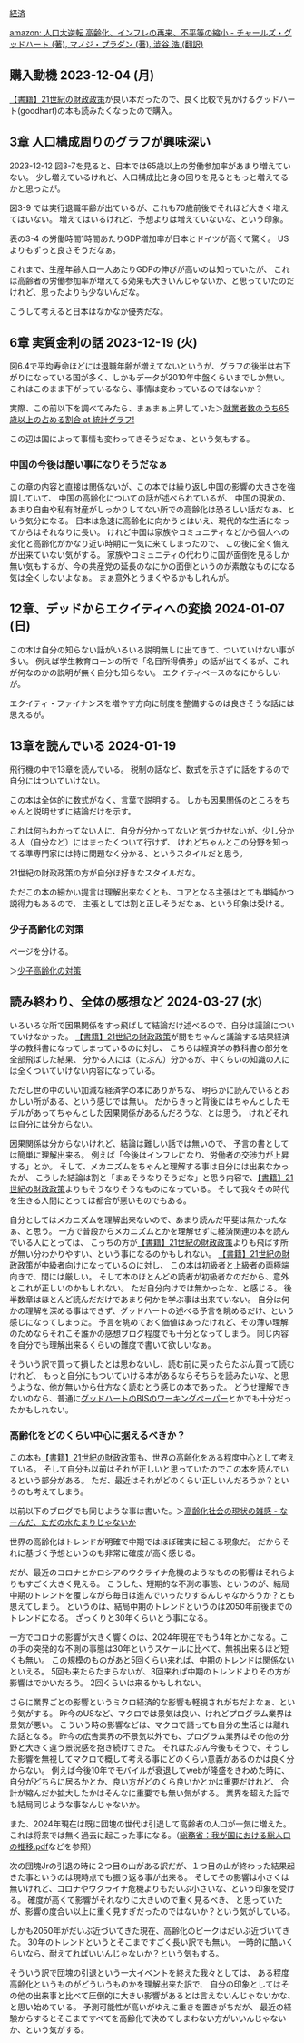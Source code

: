 [経済](%E7%B5%8C%E6%B8%88)

[amazon: 人口大逆転 高齢化、インフレの再来、不平等の縮小 - チャールズ・グッドハート (著), マノジ・プラダン (著), 澁谷 浩 (翻訳)](https://amzn.to/3VB8AIR)

## 購入動機 2023-12-04 (月)

[【書籍】21世紀の財政政策](%E3%80%90%E6%9B%B8%E7%B1%8D%E3%80%9121%E4%B8%96%E7%B4%80%E3%81%AE%E8%B2%A1%E6%94%BF%E6%94%BF%E7%AD%96)が良い本だったので、良く比較で見かけるグッドハート(goodhart)の本も読みたくなったので購入。

## 3章 人口構成周りのグラフが興味深い

2023-12-12 図3-7を見ると、日本では65歳以上の労働参加率があまり増えていない。
少し増えているけれど、人口構成比と身の回りを見るともっと増えてるかと思ったが。

図3-9 では実行退職年齢が出ているが、これも70歳前後でそれほど大きく増えてはいない。
増えてはいるけれど、予想よりは増えていないな、という印象。

表の3-4 の労働時間1時間あたりGDP増加率が日本とドイツが高くて驚く。
USよりもずっと良さそうだなぁ。

これまで、生産年齢人口一人あたりGDPの伸びが高いのは知っていたが、
これは高齢者の労働参加率が増えてる効果も大きいんじゃないか、と思っていたのだけれど、思ったよりも少ないんだな。

こうして考えると日本はなかなか優秀だな。

## 6章 実質金利の話 2023-12-19 (火)

図6.4で平均寿命ほどには退職年齢が増えてないというが、グラフの後半は右下がりになっている国が多く、しかもデータが2010年中盤くらいまでしか無い。
これはこのまま下がっているなら、事情は変わっているのではないか？

実際、この前以下を調べてみたら、まぁまぁ上昇していた＞[就業者数のうち65歳以上の占める割合 at 統計グラフ!](https://karino2.github.io/TobinQJsonBackend/pages/labor_ratio.html)

この辺は国によって事情も変わってきそうだなぁ、という気もする。

### 中国の今後は酷い事になりそうだなぁ

この章の内容と直接は関係ないが、この本では繰り返し中国の影響の大きさを強調していて、
中国の高齢化についての話が述べられているが、
中国の現状の、あまり自由や私有財産がしっかりしてない所での高齢化は恐ろしい話だなぁ、という気分になる。
日本は急速に高齢化に向かうとはいえ、現代的な生活になってからはそれなりに長い。
けれど中国は家族やコミュニティなどから個人への変化と高齢化がかなり近い時期に一気に来てしまったので、
この後に全く備えが出来ていない気がする。
家族やコミュニティの代わりに国が面倒を見るしか無い気もするが、今の共産党の延長のなにかの面倒というのが素敵なものになる気は全くしないよなぁ。
まぁ意外とうまくやるかもしれんが。

## 12章、デッドからエクイティへの変換 2024-01-07 (日)

この本は自分の知らない話がいろいろ説明無しに出てきて、ついていけない事が多い。
例えば学生教育ローンの所で「名目所得債券」の話が出てくるが、これが何なのかの説明が無く自分も知らない。
エクイティベースのなにからしいが。

エクイティ・ファイナンスを増やす方向に制度を整備するのは良さそうな話には思えるが。

## 13章を読んでいる 2024-01-19

飛行機の中で13章を読んでいる。
税制の話など、数式を示さずに話をするので自分にはついていけない。

この本は全体的に数式がなく、言葉で説明する。
しかも因果関係のところをちゃんと説明せずに結論だけを示す。

これは何もわかってない人に、自分が分かってないと気づかせないが、少し分かる人（自分など）にはまったくついて行けず、
けれどちゃんとこの分野を知ってる準専門家には特に問題なく分かる、というスタイルだと思う。

21世紀の財政政策の方が自分ほ好きなスタイルだな。

ただこの本の細かい提言は理解出来なくとも、コアとなる主張はとても単純かつ説得力もあるので、
主張としては割と正しそうだなぁ、という印象は受ける。

### 少子高齢化の対策

ページを分ける。

＞[少子高齢化の対策](%E5%B0%91%E5%AD%90%E9%AB%98%E9%BD%A2%E5%8C%96%E3%81%AE%E5%AF%BE%E7%AD%96)

## 読み終わり、全体の感想など 2024-03-27 (水)

いろいろな所で因果関係をすっ飛ばして結論だけ述べるので、自分は議論についていけなかった。
[【書籍】21世紀の財政政策](%E3%80%90%E6%9B%B8%E7%B1%8D%E3%80%9121%E4%B8%96%E7%B4%80%E3%81%AE%E8%B2%A1%E6%94%BF%E6%94%BF%E7%AD%96)が間をちゃんと議論する結果経済学の教科書になってしまっているのに対し、
こちらは経済学の教科書の部分を全部飛ばした結果、
分かる人には（たぶん）分かるが、中くらいの知識の人には全くついていけない内容になっている。

ただし世の中のいい加減な経済学の本にありがちな、
明らかに読んでいるとおかしい所がある、という感じでは無い。
だからきっと背後にはちゃんとしたモデルがあってちゃんとした因果関係があるんだろうな、とは思う。
けれどそれは自分には分からない。

因果関係は分からないけれど、結論は難しい話では無いので、
予言の書としては簡単に理解出来る。
例えば「今後はインフレになり、労働者の交渉力が上昇する」とか。
そして、メカニズムをちゃんと理解する事は自分には出来なかったが、
こうした結論は割と「まぁそうなりそうだな」と思う内容で、[【書籍】21世紀の財政政策](%E3%80%90%E6%9B%B8%E7%B1%8D%E3%80%9121%E4%B8%96%E7%B4%80%E3%81%AE%E8%B2%A1%E6%94%BF%E6%94%BF%E7%AD%96)よりもそうなりそうなものになっている。
そして我々その時代を生きる人間にとっては都合が悪いものでもある。

自分としてはメカニズムを理解出来ないので、あまり読んだ甲斐は無かったなぁ、と思う。
一方で普段からメカニズムとかを理解せずに経済関連の本を読んでいる人にとっては、
こっちの方が[【書籍】21世紀の財政政策](%E3%80%90%E6%9B%B8%E7%B1%8D%E3%80%9121%E4%B8%96%E7%B4%80%E3%81%AE%E8%B2%A1%E6%94%BF%E6%94%BF%E7%AD%96)よりも飛ばす所が無い分わかりやすい、という事になるのかもしれない。
[【書籍】21世紀の財政政策](%E3%80%90%E6%9B%B8%E7%B1%8D%E3%80%9121%E4%B8%96%E7%B4%80%E3%81%AE%E8%B2%A1%E6%94%BF%E6%94%BF%E7%AD%96)が中級者向けになっているのに対し、
この本は初級者と上級者の両極端向きで、間には厳しい。
そして本のほとんどの読者が初級者なのだから、意外とこれが正しいのかもしれない。
ただ自分向けでは無かったな、と感じる。
後半数章はほとんど読んだだけであまり何かを学ぶ事は出来ていない。
自分は何かの理解を深める事はできず、グッドハートの述べる予言を眺めるだけ、という感じになってしまった。
予言を眺めておく価値はあったけれど、その薄い理解のためならそれこそ誰かの感想ブログ程度でも十分となってしまう。
同じ内容を自分でも理解出来るくらいの難度で書いて欲しいなぁ。

そういう訳で買って損したとは思わないし、読む前に戻ったらたぶん買って読むけれど、
もっと自分にもついていける本があるならそちらを読みたいな、と思うような、他が無いから仕方なく読むとう感じの本であった。
どうせ理解できないのなら、普通に[グッドハートのBISのワーキングペーパー](https://www.bis.org/publ/work656.pdf)とかでも十分だったかもしれない。

### 高齢化をどのくらい中心に据えるべきか？

この本も[【書籍】21世紀の財政政策](%E3%80%90%E6%9B%B8%E7%B1%8D%E3%80%9121%E4%B8%96%E7%B4%80%E3%81%AE%E8%B2%A1%E6%94%BF%E6%94%BF%E7%AD%96)も、世界の高齢化をある程度中心として考えている。
そして自分も以前はそれが正しいと思っていたのでこの本を読んでいるという部分がある。
ただ、最近はそれがどのくらい正しいんだろうか？というのも考えてしまう。

以前以下のブログでも同じような事は書いた。＞[高齢化社会の現状の雑感 - なーんだ、ただの水たまりじゃないか](https://karino2.github.io/2023/01/30/aged_population_current_status.html)

世界の高齢化はトレンドが明確で中期ではほぼ確実に起こる現象だ。
だからそれに基づく予想というのも非常に確度が高く感じる。

だが、最近のコロナとかロシアのウクライナ危機のようなものの影響はそれらよりもすごく大きく見える。
こうした、短期的な不測の事態、というのが、結局中期のトレンドを覆しながら毎日は進んでいったりするんじゃなかろうか？とも思えてしまう。
というのは、結局中期のトレンドというのは2050年前後までのトレンドになる。
ざっくりと30年くらいとう事になる。

一方でコロナの影響が大きく響くのは、2024年現在でもう4年とかになる。この手の突発的な不測の事態は30年というスケールに比べて、無視出来るほど短くも無い。
この規模のものがあと5回くらい来れば、中期のトレンドは関係ないといえる。
5回も来たらたまらないが、3回来れば中期のトレンドよりその方が影響はでかいだろう。
2回くらいは来るかもしれない。

さらに業界ごとの影響というミクロ経済的な影響も軽視されがちだよなぁ、という気がする。
昨今のUSなど、マクロでは景気は良い、けれどプログラム業界は景気が悪い。
こういう時の影響などは、マクロで語っても自分の生活とは離れた話となる。
昨今の広告業界の不景気以外でも、プログラム業界はその他の分野と大きく違う景況感を抱き続けてきた。
それはたぶん今後もそうで、そうした影響を無視してマクロで概して考える事にどのくらい意義があるのかは良く分からない。
例えば今後10年でモバイルが衰退してwebが隆盛をきわめた時に、自分がどちらに居るかとか、良い方がどのくら良いかとかは重要だけれど、
合計が縮んだか拡大したかはそんなに重要でも無い気がする。
業界を超えた話でも結局同じような事なんじゃないか。

また、2024年現在は既に団塊の世代は引退して高齢者の人口が一気に増えた。これは将来では無く過去に起こった事になる。（[総務省：我が国における総人口の推移.pdf](https://www.soumu.go.jp/main_content/000273900.pdf)などを参照）

次の団塊Jrの引退の時に２つ目の山がある訳だが、１つ目の山が終わった結果起きた事というのは現時点でも振り返る事が出来る。
そしてその影響は小さくは無いけれど、コロナやウクライナ危機よりもだいぶ小さいな、という印象を受ける。
確度が高くて影響がそれなりに大きいので重く見るべき、
と思っていたが、影響の度合い以上に重く見すぎだったのではないか？という気がしている。

しかも2050年がだいぶ近づいてきた現在、高齢化のピークはだいぶ近づいてきた。
30年のトレンドというとそこまですごく長い訳でも無い。
一時的に酷いくらいなら、耐えてればいいんじゃないか？という気もする。

そういう訳で団塊の引退という一大イベントを終えた我々としては、
ある程度高齢化というものがどういうものかを理解出来た訳で、
自分の印象としてはその他の出来事と比べて圧倒的に大きい影響があるとは言えないんじゃないかな、
と思い始めている。
予測可能性が高いがゆえに重きを置きがちだが、
最近の経験からするとそこまですべてを高齢化で決めてしまわない方がいいんじゃないか、という気がする。
